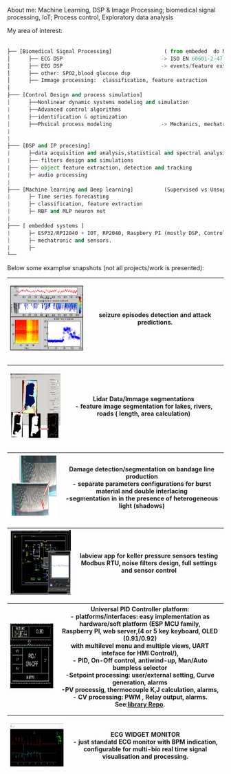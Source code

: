 About me:
Machine Learning, DSP & Image Processing; biomedical signal processing, IoT; Process control, Exploratory data analysis

My area of ​​interest:
 ```python
 
├── [Biomedical Signal Processing]                 ( from embeded  do Machine learning solutions) 
│      ├── ECG DSP                                -> ISO EN 60601-2-47,-2-27, -2-25 +ISO 14971 
│      ├── EEG DSP                                -> events/feature extraction  
│      ├── other: SPO2,blood glucose dsp     
│      ├── Immage processing:  classification, feature extraction  
│      
├─── [Control Design and process simulation]
|      ├──Nonlinear dynamic systems modeling and simulation 
|      ├──Advanced control algorithms             
|      ├──identification & optimization          
|      ├──Phsical process modeling                -> Mechanics, mechatronics systems, Vibration analysis, dynamic simulations
|    
|
├─── [DSP and IP procesing]
|      ├─data acquisition and analysis,statistical and spectral analysis     
|      ├── filters design and simulations         
|      ├── object feature extraction, detection and tracking                   
|      ├─ audio processing   
|
├─── [Machine learning and Deep learning]          (Supervised vs Unsupervised methods)      
|      ├─ Time series forecasting
|      ├─ classification, feature extraction
|      ├─ RBF and MLP neuron net 
|
├─── [ embedded systems ]          
|      ├─ ESP32/RPI2040 + IOT, RP2040, Raspbery PI (mostly DSP, Control algorithms, neural networks (mlp, rbf) in indetification and control adaptation algorithms)
|      ├─ mechatronic and sensors.
|      ├─  
└──  
 
 ``` 
 
Below  some examplse snapshots (not all projects/work is presented): 
 
| <p align="center"> <img src="https://github.com/2dof/briefcase/blob/main/drawnings/edf1.png" width="200" height="150" /> | seizure episodes detection and attack predictions. <br />  |
| --- | --- |
 
 |<p align="center"> <img src="https://github.com/2dof/briefcase/blob/main/drawnings/lidar.png" width="200" height="150" /> | Lidar Data/Immage segmentations <br /> - feature image segmentation for lakes, rivers, roads ( length, area calculation)  |
| --- | --- |
 
   | <img src="https://github.com/2dof/briefcase/blob/main/drawnings/material_damage.png" width="200" height="150" /> |  Damage detection/segmentation on bandage line production <br /> - separate parameters configurations for burst material and double interlacing <br /> -segmentation in in the presence of heterogeneous light (shadows) |
| --- | --- |
 
| <img src="https://github.com/2dof/briefcase/blob/main/drawnings/labview_keller.png" width="200" height="150" /> | labview app for keller pressure sensors testing <br />   Modbus RTU, noise filters design, full settings and sensor control |
| --- | --- |  
 
 
| <img src="https://github.com/2dof/briefcase/blob/main/drawnings/blocks_schem.png" width="200" height="150" /> | Universal PID Controller platform: <br /> - platforms/interfaces: easy implementation as hardware/soft platform (ESP MCU family,  <br />Raspberry PI, web server,(4 or 5 key keyboard, OLED (0.91/0.92)  <br />with multilevel menu and multiple views, UART inteface for HMI Control/), <br /> - PID, On-Off control, antiwind-up, Man/Auto bumpless selector <br /> -Setpoint processing: user/external setting, Curve generation, alarms <br /> -PV processig, thermocouple K,J calculation, alarms, <br /> - CV processing: PWM , Relay  output, alarms. See:[library Repo](https://github.com/2dof/esp_control).  | 
| --- | --- |


 |  <p align="center"> <img src="https://github.com/2dof/briefcase/blob/main/drawnings/ecg_test_1 .gif" width="350" height="100" /> | ECG WIDGET MONITOR <br /> - just standatd ECG monitor with BPM indication, configurable for multi-bio real time signal visualisation and processing.| 
 | --- | --- |
